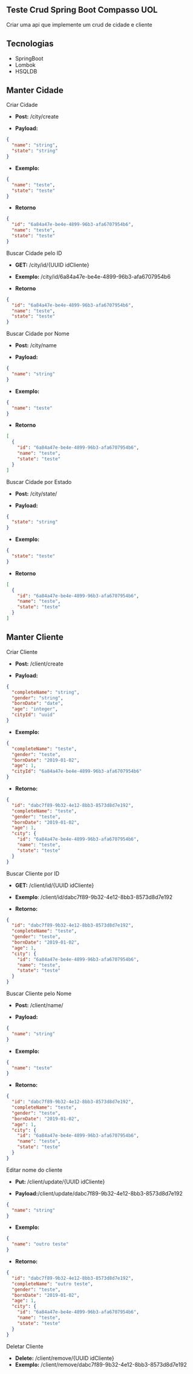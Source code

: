 ## **Teste Crud Spring Boot Compasso UOL**

Criar uma api que implemente um crud de cidade e cliente

## Tecnologias

- SpringBoot
- Lombok
- HSQLDB

## Manter Cidade

Criar Cidade

- **Post:** /city/create

- **Payload:**

```json
{
  "name": "string",
  "state": "string"
}
```

- **Exemplo:**

```json
{
  "name": "teste",
  "state": "teste"
}
```

- **Retorno**

```json
{
  "id": "6a84a47e-be4e-4899-96b3-afa6707954b6",
  "name": "teste",
  "state": "teste"
}
```
Buscar Cidade pelo ID
- **GET:** /city/id/{UUID idCliente}

- **Exemplo:** /city/id/6a84a47e-be4e-4899-96b3-afa6707954b6

- **Retorno**

```json
{
  "id": "6a84a47e-be4e-4899-96b3-afa6707954b6",
  "name": "teste",
  "state": "teste"
}
```

Buscar Cidade por Nome

- **Post:** /city/name

- **Payload:**

```json
{
  "name": "string"
}
```

- **Exemplo:**

```json
{
  "name": "teste"
}
```

- **Retorno**

```json
[
  {
    "id": "6a84a47e-be4e-4899-96b3-afa6707954b6",
    "name": "teste",
    "state": "teste"
  }
]
```

Buscar Cidade por Estado

- **Post:** /city/state/

- **Payload:**

```json
{
  "state": "string"
}
```

- **Exemplo:**

```json
{
  "state": "teste"
}
```

- **Retorno**

```json
[
  {
    "id": "6a84a47e-be4e-4899-96b3-afa6707954b6",
    "name": "teste",
    "state": "teste"
  }
]
```

## Manter Cliente

Criar Cliente

- **Post:** /client/create

- **Payload:**

```json
{
  "completeName": "string",
  "gender": "string",
  "bornDate": "date",
  "age": "integer",
  "cityId": "uuid"
}
```

- **Exemplo:**

```json
{
  "completeName": "teste",
  "gender": "teste",
  "bornDate": "2019-01-02",
  "age": 1,
  "cityId": "6a84a47e-be4e-4899-96b3-afa6707954b6"
}
```

- **Retorno:**

```json
{
  "id": "dabc7f89-9b32-4e12-8bb3-8573d8d7e192",
  "completeName": "teste",
  "gender": "teste",
  "bornDate": "2019-01-02",
  "age": 1,
  "city": {
    "id": "6a84a47e-be4e-4899-96b3-afa6707954b6",
    "name": "teste",
    "state": "teste"
  }
}
```

Buscar Cliente por ID

- **GET:**  /client/id/{UUID idCliente}

- **Exemplo**: /client/id/dabc7f89-9b32-4e12-8bb3-8573d8d7e192

- **Retorno:**

```json
{
  "id": "dabc7f89-9b32-4e12-8bb3-8573d8d7e192",
  "completeName": "teste",
  "gender": "teste",
  "bornDate": "2019-01-02",
  "age": 1,
  "city": {
    "id": "6a84a47e-be4e-4899-96b3-afa6707954b6",
    "name": "teste",
    "state": "teste"
  }
}
```

Buscar Cliente pelo Nome

- **Post:** /client/name/


- **Payload:**

```json
{
  "name": "string"
}
```

- **Exemplo:**

```json
{
  "name": "teste"
}
```

- **Retorno:**

```json
{
  "id": "dabc7f89-9b32-4e12-8bb3-8573d8d7e192",
  "completeName": "teste",
  "gender": "teste",
  "bornDate": "2019-01-02",
  "age": 1,
  "city": {
    "id": "6a84a47e-be4e-4899-96b3-afa6707954b6",
    "name": "teste",
    "state": "teste"
  }
}
```

Editar nome do cliente

- **Put:** /client/update/{UUID idCliente}

- **Payload:**/client/update/dabc7f89-9b32-4e12-8bb3-8573d8d7e192

```json
{
  "name": "string"
}
```

- **Exemplo:**

```json
{
  "name": "outro teste"
}
```

- **Retorno:**

```json
{
  "id": "dabc7f89-9b32-4e12-8bb3-8573d8d7e192",
  "completeName": "outro teste",
  "gender": "teste",
  "bornDate": "2019-01-02",
  "age": 1,
  "city": {
    "id": "6a84a47e-be4e-4899-96b3-afa6707954b6",
    "name": "teste",
    "state": "teste"
  }
}
```

Deletar Cliente

- **Delete:** /client/remove/{UUID idCliente}
- **Exemplo:**  /client/remove/dabc7f89-9b32-4e12-8bb3-8573d8d7e192
